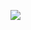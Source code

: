 ![](http://freepages.genealogy.rootsweb.ancestry.com/~tqpeiffer/Documents/Ancestral%20Migration%20Archives/Migration%20Photo%20Galleries/(2)%20ROUTES%20VA,%20NC,%20SC,%20GA/GREAT%20WAGON%20ROAD/CarolinaRoadMap.JPG)